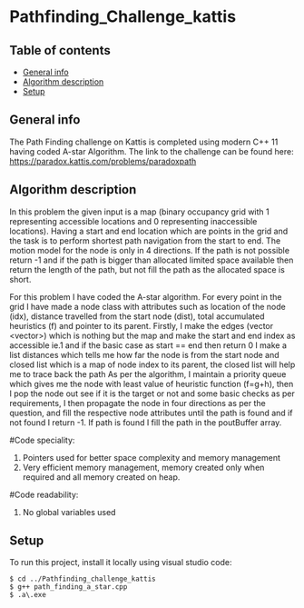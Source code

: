 # Pathfinding_Challenge_kattis



## Table of contents
* [General info](#general-info)
* [Algorithm description](#Algorithm-description)
* [Setup](#setup)

## General info
The Path Finding challenge on Kattis is completed using modern C++ 11 having coded A-star Algorithm.
The link to the challenge can be found here:  https://paradox.kattis.com/problems/paradoxpath
	
## Algorithm description

In this problem the given input is a map (binary occupancy grid with 1 representing accessible locations and 0 representing inaccessible locations). Having a start and end location which are points in the grid and the task is to perform shortest path navigation from the start to end. The motion model for the node is only in 4 directions. If the path is not possible return -1 and if the path is bigger than allocated limited space available then return the length of the path, but not fill the path as the allocated space is short.

For this problem I have coded the A-star algorithm. For every point in the grid I have made a node class with attributes such as location of the node (idx), distance travelled from the start node (dist), total accumulated heuristics (f) and pointer to its parent.
Firstly, I make the edges (vector <vector<int>>) which is nothing but the map and make the start and end index as accessible ie.1 and if the basic case as start == end then return 0
I make a list distances which tells me how far the node is from the start node and closed list which is a map of node index to its parent, the closed list will help me to trace back the path
As per the algorithm, I maintain a priority queue which gives me the node with least value of heuristic function (f=g+h), then I pop the node out see if it is the target or not and some basic checks as per requirements, I then propagate the node in four directions as per the question, and fill the respective node attributes until the path is found and if not found I return -1. If path is found I fill the path in the poutBuffer array.
	
#Code speciality:
1.	Pointers used for better space complexity and memory management
2.	Very efficient memory management, memory created only when required and all memory created on heap.

#Code readability:
1.	No global variables used


	
## Setup
To run this project, install it locally using visual studio code:


```
$ cd ../Pathfinding_challenge_kattis
$ g++ path_finding_a_star.cpp
$ .a\.exe
```
